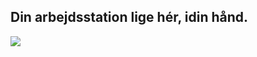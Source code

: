 

<div id="corps">

<h2>Din arbejdsstation lige hér, idin hånd.</h2>

<img src="Images/earth.png" />

</div>


